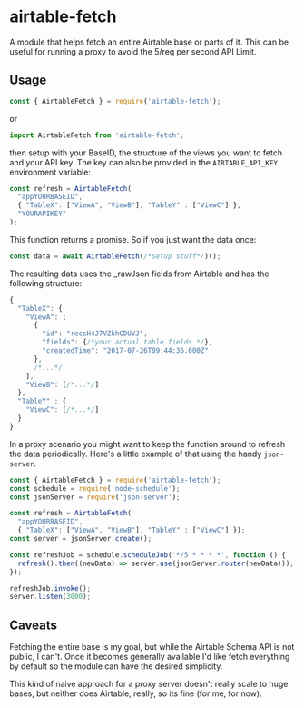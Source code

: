 # airtable-fetch

A module that helps fetch an entire Airtable base or parts of it. This can be useful for running a proxy to avoid the 5/req per second API Limit.

## Usage

```javascript
const { AirtableFetch } = require('airtable-fetch');
```
or

```javascript
import AirtableFetch from 'airtable-fetch';
```

then setup with your BaseID, the structure of the views you want to fetch and your API key. The key can also be provided in the `AIRTABLE_API_KEY` environment variable:

```javascript
const refresh = AirtableFetch(
  "appYOURBASEID",
  { "TableX": ["ViewA", "ViewB"], "TableY" : ["ViewC"] },
  "YOURAPIKEY"
);
```

This function returns a promise. So if you just want the data once:

```javascript
const data = await AirtableFetch(/*setup stuff*/)();
```

The resulting data uses the _rawJson fields from Airtable and has the following structure:

```javascript
{
  "TableX": {
    "ViewA": [
      {
        "id": "recsH4J7VZkhCDUVJ",
        "fields": {/*your actual table fields */},
        "createdTime": "2017-07-26T09:44:36.000Z"
      },
      /*...*/
    ],
    "ViewB": [/*...*/]
  },
  "TableY" : {
    "ViewC": [/*...*/]
  }
}
```

In a proxy scenario you might want to keep the function around to refresh the data periodically. Here's a little example of that using the handy `json-server`.

```javascript
const { AirtableFetch } = require('airtable-fetch');
const schedule = require('node-schedule');
const jsonServer = require('json-server');

const refresh = AirtableFetch(
  "appYOURBASEID",
  { "TableX": ["ViewA", "ViewB"], "TableY" : ["ViewC"] });
const server = jsonServer.create();

const refreshJob = schedule.scheduleJob('*/5 * * * *', function () {
  refresh().then((newData) => server.use(jsonServer.router(newData)));
});

refreshJob.invoke();
server.listen(3000);
```

## Caveats

Fetching the entire base is my goal, but while the Airtable Schema API is not public, I can't. Once it becomes generally available I'd like fetch everything by default so the module can have the desired simplicity.

This kind of naive approach for a proxy server doesn't really scale to huge bases, but neither does Airtable, really, so its fine (for me, for now).